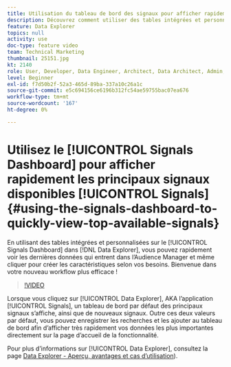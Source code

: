 ```yaml
---
title: Utilisation du tableau de bord des signaux pour afficher rapidement les principaux signaux disponibles
description: Découvrez comment utiliser des tables intégrées et personnalisées sur le tableau de bord Signals dans Data Explorer. Vous pouvez rapidement voir les dernières données qui entrent dans l’Audience Manager et même cliquer dessus pour créer des caractéristiques selon vos besoins. Bienvenue dans votre nouveau workflow plus efficace !
feature: Data Explorer
topics: null
activity: use
doc-type: feature video
team: Technical Marketing
thumbnail: 25151.jpg
kt: 2140
role: User, Developer, Data Engineer, Architect, Data Architect, Admin, Leader
level: Beginner
exl-id: f7d50b2f-52a3-465d-89ba-337a10c26a1c
source-git-commit: e5c694156ce6196b312fc54ae59755bac07ea676
workflow-type: tm+mt
source-wordcount: '167'
ht-degree: 0%

---
```


# Utilisez le [!UICONTROL Signals Dashboard] pour afficher rapidement les principaux signaux disponibles [!UICONTROL Signals] {#using-the-signals-dashboard-to-quickly-view-top-available-signals}

En utilisant des tables intégrées et personnalisées sur le [!UICONTROL Signals Dashboard] dans [!DNL Data Explorer], vous pouvez rapidement voir les dernières données qui entrent dans l’Audience Manager et même cliquer pour créer les caractéristiques selon vos besoins. Bienvenue dans votre nouveau workflow plus efficace !

>[!VIDEO](https://video.tv.adobe.com/v/25151/?quality=12)

Lorsque vous cliquez sur [!UICONTROL Data Explorer], AKA l’application [!UICONTROL Signals], un tableau de bord par défaut des principaux signaux s’affiche, ainsi que de nouveaux signaux. Outre ces deux valeurs par défaut, vous pouvez enregistrer les recherches et les ajouter au tableau de bord afin d’afficher très rapidement vos données les plus importantes directement sur la page d’accueil de la fonctionnalité.

Pour plus d’informations sur [!UICONTROL Data Explorer], consultez la page [Data Explorer - Aperçu, avantages et cas d’utilisation](https://experienceleague.adobe.com/docs/audience-manager/user-guide/features/data-explorer/data-explorer-overview.html?lang=fr)).
